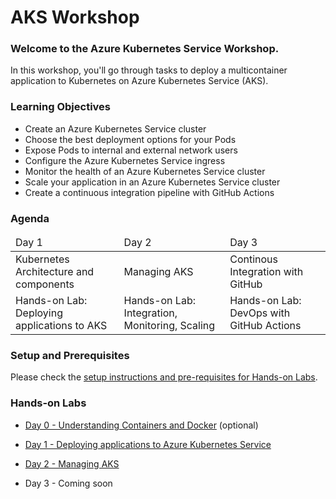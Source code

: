 # AKS Workshop

### Welcome to the Azure Kubernetes Service Workshop.

In this workshop, you'll go through tasks to deploy a multicontainer application to Kubernetes on Azure Kubernetes Service (AKS).

### Learning Objectives
* Create an Azure Kubernetes Service cluster
* Choose the best deployment options for your Pods
* Expose Pods to internal and external network users
* Configure the Azure Kubernetes Service ingress
* Monitor the health of an Azure Kubernetes Service cluster
* Scale your application in an Azure Kubernetes Service cluster
* Create a continuous integration pipeline with GitHub Actions 

### Agenda

<table>
    <thead>
        <tr>
            <td>Day 1</tb>
            <td>Day 2</tb>
            <td>Day 3</tb>
        </tr>
    </thead>
    <tbody>
        <tr>
            <td>Kubernetes Architecture and components</td>
            <td>Managing AKS</td>
            <td>Continous Integration with GitHub</td>
        </tr>
        <tr>
            <td>Hands-on Lab: Deploying applications to AKS</td>
            <td>Hands-on Lab: Integration, Monitoring, Scaling</td>
            <td>Hands-on Lab: DevOps with GitHub Actions</td>
        </tr>
    </tbody>
</table>

### Setup and Prerequisites

Please check the <a href="./content/labs/setup/00.setup.md">setup instructions and  pre-requisites for Hands-on Labs</a>.  

### Hands-on Labs   
* [Day 0 - Understanding Containers and Docker](https://github.com/carlosalexei/aks-workshop/blob/main/content/labs/00.docker.md) (optional)

* [Day 1 - Deploying applications to Azure Kubernetes Service](https://github.com/carlosalexei/aks-workshop/blob/main/content/labs/01.basic-aks.md)

* [Day 2 - Managing AKS](https://github.com/carlosalexei/aks-workshop/blob/main/content/labs/02.manage-aks) 

* Day 3 - Coming soon